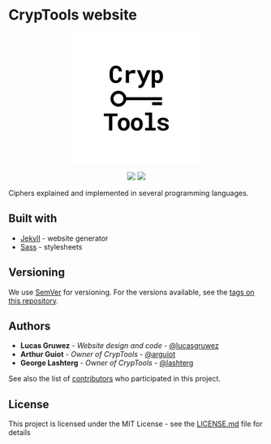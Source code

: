 # CrypTools website

<p align="center">
    <img height="256" src="/img/Logo.png">
</p>
<p align="center">
    <img src="https://img.shields.io/github/license/Cryptools/cryptools.github.io.svg">
    <img src="https://img.shields.io/github/contributors/Cryptools/cryptools.github.io.svg">
</p>

Ciphers explained and implemented in several programming languages.

## Built with

- [Jekyll](https://jekyllrb.com) - website generator
- [Sass](https://sass-lang.com) - stylesheets

## Versioning

We use [SemVer](http://semver.org/) for versioning. For the versions available, see the [tags on this repository](https://github.com/cryptools/cryptools.github.io/tags).

## Authors

* **Lucas Gruwez** - *Website design and code* - [@lucasgruwez](https://github.com/lucasgruwez)
* **Arthur Guiot** - *Owner of CrypTools* - [@arguiot](https://github.com/arguiot)
* **George Lashterg** - *Owner of CrypTools* - [@lashterg](https://github.com/lashterg)

See also the list of [contributors](https://github.com/cryptools/cryptools.github.io/contributors) who participated in this project.

## License

This project is licensed under the MIT License - see the [LICENSE.md](LICENSE.md) file for details
